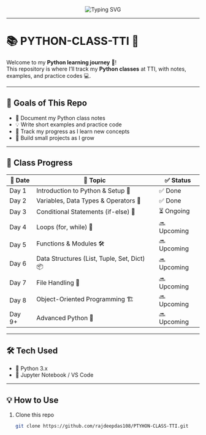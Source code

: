 <!-- Banner -->
<p align="center">
  <img src="https://readme-typing-svg.demolab.com?font=Fira+Code&size=28&duration=3000&pause=1000&color=22D3EE&center=true&vCenter=true&width=650&lines=📚+Welcome+to+PYTHON-CLASS-TTI+🐍;🚀+Tracking+My+Python+Learning+Journey+✨;💻+Code+.+Learn+.+Grow+!" alt="Typing SVG" />
</p>

---

# 📚 PYTHON-CLASS-TTI 🐍  

Welcome to my **Python learning journey** 🚀!  
This repository is where I’ll track my **Python classes** at TTI, with notes, examples, and practice codes 💻.  

---

## 🌟 Goals of This Repo  
- 📝 Document my Python class notes  
- 💡 Write short examples and practice code  
- 🔁 Track my progress as I learn new concepts  
- 🎯 Build small projects as I grow  

---

## 📅 Class Progress  

| 📆 Date | 📖 Topic | ✅ Status |
|---------|----------|-----------|
|  Day 1  | Introduction to Python & Setup 🐍 | ✅ Done |
|  Day 2  | Variables, Data Types & Operators 🔢 | ✅ Done |
|  Day 3  | Conditional Statements (if-else) 🔀 | ⏳ Ongoing |
|  Day 4  | Loops (for, while) 🔄 | 🔜 Upcoming |
|  Day 5  | Functions & Modules 🛠️ | 🔜 Upcoming |
|  Day 6  | Data Structures (List, Tuple, Set, Dict) 📦 | 🔜 Upcoming |
|  Day 7  | File Handling 📂 | 🔜 Upcoming |
|  Day 8  | Object-Oriented Programming 🏗️ | 🔜 Upcoming |
|  Day 9+ | Advanced Python 🚀 | 🔜 Upcoming |

---

## 🛠️ Tech Used  
- 🐍 Python 3.x  
- 📓 Jupyter Notebook / VS Code  

---

## 💡 How to Use  
1. Clone this repo  
   ```bash
   git clone https://github.com/rajdeepdas108/PTYHON-CLASS-TTI.git
